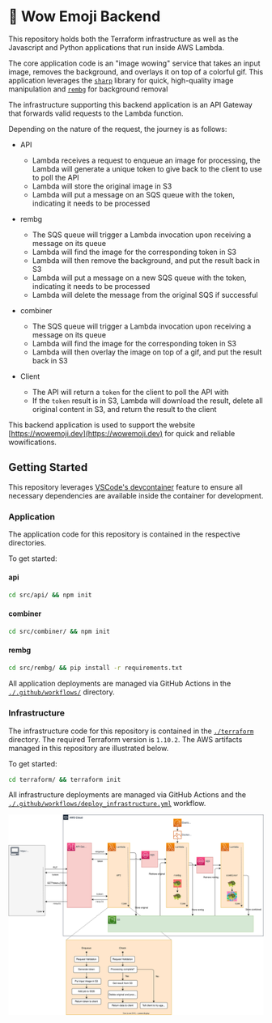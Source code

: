 # 🌈 Wow Emoji Backend

This repository holds both the Terraform infrastructure as well as the Javascript and Python applications that run inside AWS Lambda.

The core application code is an "image wowing" service that takes an input image, removes the background, and overlays it on top of a colorful gif. This application leverages the [`sharp`](https://sharp.pixelplumbing.com/) library for quick, high-quality image manipulation and [`rembg`](https://github.com/danielgatis/rembg) for background removal

The infrastructure supporting this backend application is an API Gateway that forwards valid requests to the Lambda function.

Depending on the nature of the request, the journey is as follows:

- API

  - Lambda receives a request to enqueue an image for processing, the Lambda will generate a unique token to give back to the client to use to poll the API
  - Lambda will store the original image in S3
  - Lambda will put a message on an SQS queue with the token, indicating it needs to be processed

- rembg

  - The SQS queue will trigger a Lambda invocation upon receiving a message on its queue
  - Lambda will find the image for the corresponding token in S3
  - Lambda will then remove the background, and put the result back in S3
  - Lambda will put a message on a new SQS queue with the token, indicating it needs to be processed
  - Lambda will delete the message from the original SQS if successful

- combiner

  - The SQS queue will trigger a Lambda invocation upon receiving a message on its queue
  - Lambda will find the image for the corresponding token in S3
  - Lambda will then overlay the image on top of a gif, and put the result back in S3

- Client

  - The API will return a `token` for the client to poll the API with
  - If the `token` result is in S3, Lambda will download the result, delete all original content in S3, and return the result to the client

This backend application is used to support the website [https://wowemoji.dev](https://wowemoji.dev) for quick and reliable wowifications.

## Getting Started

This repository leverages [VSCode's devcontainer](https://code.visualstudio.com/docs/remote/containers) feature to ensure all necessary dependencies are available inside the container for development.

### Application

The application code for this repository is contained in the respective directories.

To get started:

#### api

```bash
cd src/api/ && npm init
```

#### combiner

```bash
cd src/combiner/ && npm init
```

#### rembg

```bash
cd src/rembg/ && pip install -r requirements.txt
```

All application deployments are managed via GitHub Actions in the [`./.github/workflows/`](./.github/workflows/) directory.

### Infrastructure

The infrastructure code for this repository is contained in the [`./terraform`](./terraform) directory. The required Terraform version is `1.10.2`. The AWS artifacts managed in this repository are illustrated below.

To get started:

```bash
cd terraform/ && terraform init
```

All infrastructure deployments are managed via GitHub Actions and the [`./.github/workflows/deploy_infrastructure.yml`](./.github/workflows/deploy_infrastructure.yml) workflow.

![](./assets/architecture.svg)
